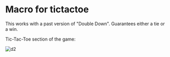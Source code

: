 # Macro for tictactoe
This works with a past version of "Double Down". Guarantees either a tie or a win.

Tic-Tac-Toe section of the game:

![d2](https://github.com/user-attachments/assets/c6e22d1c-f104-46fe-9986-e8fbd333e299)
